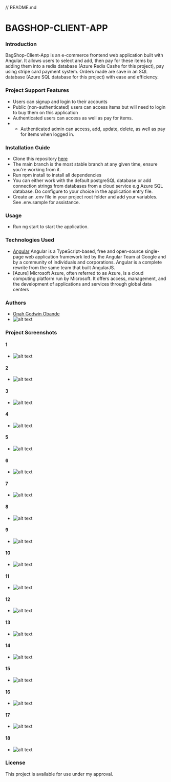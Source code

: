 // README.md
# BAGSHOP-CLIENT-APP 
### Introduction
BagShop-Client-App  is an e-commerce frontend web application built with Angular. It allows users to select and add, then pay for these items by adding them into a redis database (Azure Redis Cashe for this project), pay using stripe card payment system. Orders made are save in an SQL database (Azure SQL database for this project) with ease and efficiency.
### Project Support Features
* Users can signup and login to their accounts
* Public (non-authenticated) users can access items but will need to login to buy them on this application
* Authenticated users can access as well as pay for items.
* * Authenticated admin can access, add, update, delete, as well as pay for items when logged in.
### Installation Guide
* Clone this repository [here](https://github.com/GodwinOnah/BlessingApp.git)
* The main branch is the most stable branch at any given time, ensure you're working from it.
* Run npm install to install all dependencies
* You can either work with the default postgreSQL database or add connection strings from databases from a cloud service e.g  Azure SQL database. Do configure to your choice in the application entry file.
* Create an .env file in your project root folder and add your variables. See .env.sample for assistance.
### Usage
* Run ng start to start the application.
### Technologies Used
* [Angular](https://angular.com) Angular is a TypeScript-based, free and open-source single-page web application framework led by the Angular Team at Google and by a community of individuals and corporations. Angular is a complete rewrite from the same team that built AngularJS.
*  [Azure] Microsoft Azure, often referred to as Azure, is a cloud computing platform run by Microsoft. It offers access, management, and the development of applications and services through global data centers
### Authors
* [Onah Godwin Obande](https://godwinportfolio.azurewebsites.net)
* ![alt text](https://github.com/GodwinOnah/BlessingAPI/blob/main/API/files/Author/godwin-onah.png?raw=true)
### Project Screenshots
#### 1
* ![alt text](https://github.com/GodwinOnah/BlessingAPI/blob/main/API/files/projectScreenshots/image1.png?raw=true)
#### 2
* ![alt text](https://github.com/GodwinOnah/BlessingAPI/blob/main/API/files/projectScreenshots/image2.png?raw=true)
#### 3
* ![alt text](https://github.com/GodwinOnah/BlessingAPI/blob/main/API/files/projectScreenshots/image3.png?raw=true)
#### 4
* ![alt text](https://github.com/GodwinOnah/BlessingAPI/blob/main/API/files/projectScreenshots/image3.png?raw=true)
#### 5
* ![alt text](https://github.com/GodwinOnah/BlessingAPI/blob/main/API/files/projectScreenshots/image5.png?raw=true)
#### 6
* ![alt text](https://github.com/GodwinOnah/BlessingAPI/blob/main/API/files/projectScreenshots/image6.png?raw=true)
#### 7
* ![alt text](https://github.com/GodwinOnah/BlessingAPI/blob/main/API/files/projectScreenshots/image7.png?raw=true)
#### 8
* ![alt text](https://github.com/GodwinOnah/BlessingAPI/blob/main/API/files/projectScreenshots/image8.png?raw=true)
#### 9
* ![alt text](https://github.com/GodwinOnah/BlessingAPI/blob/main/API/files/projectScreenshots/image9.png?raw=true)
#### 10
* ![alt text](https://github.com/GodwinOnah/BlessingAPI/blob/main/API/files/projectScreenshots/image10.png?raw=true)
#### 11
* ![alt text](https://github.com/GodwinOnah/BlessingAPI/blob/main/API/files/projectScreenshots/image11.png?raw=true)
#### 12
* ![alt text](https://github.com/GodwinOnah/BlessingAPI/blob/main/API/files/projectScreenshots/image12.png?raw=true)
#### 13
* ![alt text](https://github.com/GodwinOnah/BlessingAPI/blob/main/API/files/projectScreenshots/image13.png?raw=true)
#### 14
* ![alt text](https://github.com/GodwinOnah/BlessingAPI/blob/main/API/files/projectScreenshots/image14.png?raw=true)
#### 15
* ![alt text](https://github.com/GodwinOnah/BlessingAPI/blob/main/API/files/projectScreenshots/image15.png?raw=true)
#### 16
* ![alt text](https://github.com/GodwinOnah/BlessingAPI/blob/main/API/files/projectScreenshots/image16.png?raw=true)
#### 17
* ![alt text](https://github.com/GodwinOnah/BlessingAPI/blob/main/API/files/projectScreenshots/image17.png?raw=true)
#### 18
* ![alt text](https://github.com/GodwinOnah/BlessingAPI/blob/main/API/files/projectScreenshots/image18.png?raw=true)
### License
This project is available for use under my approval.
